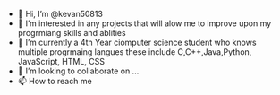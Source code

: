 - 👋 Hi, I’m @kevan50813
- 👀 I’m interested in any projects that will alow me to improve upon my progrmiang skills and ablities 
- 🌱 I’m currently a 4th Year ciomputer science student who knows multiple progrmaing langues these include C,C++,Java,Python, JavaScript, HTML, CSS 
- 💞️ I’m looking to collaborate on ...
- 📫 How to reach me

<!---
kevan50813/kevan50813 is a ✨ special ✨ repository because its `README.md` (this file) appears on your GitHub profile.
You can click the Preview link to take a look at your changes.
--->
